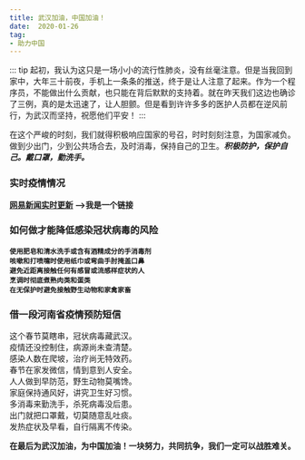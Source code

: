 ```yaml
---
title: 武汉加油，中国加油！
date:  2020-01-26
tag:
- 助力中国
---
```


::: tip
起初，我认为这只是一场小小的流行性肺炎，没有丝毫注意。但是当我回到家中，大年三十前夜，手机上一条条的推送，终于是让人注意了起来。作为一个程序员，不能做出什么贡献，也只能在背后默默的支持着。就在昨天我们这边也确诊了三例，真的是太迅速了，让人胆颤。但是看到许许多多的医护人员都在逆风前行，为武汉而坚持，祝愿他们平安！
:::

在这个严峻的时刻，我们就得积极响应国家的号召，时时刻刻注意，为国家减负。做到少出门，少到公共场合去，及时消毒，保持自己的卫生。***积极防护，保护自己。戴口罩，勤洗手。***


### 实时疫情情况

**[网易新闻实时更新](https://news.163.com/special/epidemic/) -->我是一个链接**


### 如何做才能降低感染冠状病毒的风险
**`使用肥皂和清水洗手或含有酒精成分的手消毒剂`<br>
`咳嗽和打喷嚏时使用纸巾或弯曲手肘掩盖口鼻`<br>
`避免近距离接触任何有感冒或流感样症状的人`<br>
`烹调时彻底煮熟肉类和蛋类`<br>
`在无保护时避免接触野生动物和家禽家畜`**

### 借一段河南省疫情预防短信

这个春节莫瞎串，冠状病毒藏武汉。<br>
疫情还没控制住，病源尚未查清楚。<br>
感染人数在爬坡，治疗尚无特效药。<br>
春节在家发微信，情到意到人安全。<br>
人人做到早防范，野生动物莫嘴馋。<br>
家庭保持通风好，讲究卫生好习惯。<br>
多消毒来勤洗手，杀死病毒没后患。<br>
出门就把口罩戴，切莫随意乱吐痰。<br>
发热症状及早看，自行隔离不传染。


**在最后为武汉加油，为中国加油！一块努力，共同抗争，我们一定可以战胜难关。**

